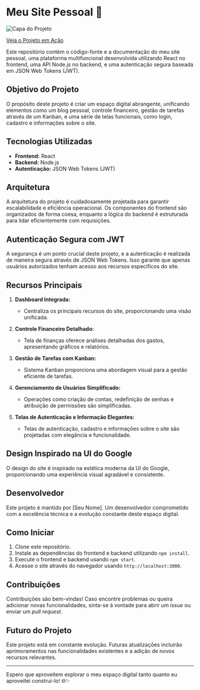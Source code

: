 # Meu Site Pessoal 🚀

![Capa do Projeto]([https://cdn.discordapp.com/attachments/1201263194497372170/1201556437248262268/Sem_Titulo-2.png?ex=65ca3fa2&is=65b7caa2&hm=2c547416ffb632f840462e136cb600c4a3cd3a266c43d1abf602cc2d6b4a6e89&](https://cdn.discordapp.com/attachments/1201263194497372170/1201556437248262268/Sem_Titulo-2.png?ex=66019ea2&is=65ef29a2&hm=a35b994f9e3a22ca3339e603e0baed7f0b868565934534088e27400bba73c48f&]))

[Veja o Projeto em Ação](https://www.juniorbelem.com)


Este repositório contém o código-fonte e a documentação do meu site pessoal, uma plataforma multifuncional desenvolvida utilizando React no frontend, uma API Node.js no backend, e uma autenticação segura baseada em JSON Web Tokens (JWT).

## Objetivo do Projeto

O propósito deste projeto é criar um espaço digital abrangente, unificando elementos como um blog pessoal, controle financeiro, gestão de tarefas através de um Kanban, e uma série de telas funcionais, como login, cadastro e informações sobre o site.

## Tecnologias Utilizadas

- **Frontend:** React
- **Backend:** Node.js
- **Autenticação:** JSON Web Tokens (JWT)

## Arquitetura

A arquitetura do projeto é cuidadosamente projetada para garantir escalabilidade e eficiência operacional. Os componentes do frontend são organizados de forma coesa, enquanto a lógica do backend é estruturada para lidar eficientemente com requisições.

## Autenticação Segura com JWT

A segurança é um ponto crucial deste projeto, e a autenticação é realizada de maneira segura através de JSON Web Tokens. Isso garante que apenas usuários autorizados tenham acesso aos recursos específicos do site.

## Recursos Principais

1. **Dashboard Integrada:**
   - Centraliza os principais recursos do site, proporcionando uma visão unificada.

2. **Controle Financeiro Detalhado:**
   - Tela de finanças oferece análises detalhadas dos gastos, apresentando gráficos e relatórios.

3. **Gestão de Tarefas com Kanban:**
   - Sistema Kanban proporciona uma abordagem visual para a gestão eficiente de tarefas.

4. **Gerenciamento de Usuários Simplificado:**
   - Operações como criação de contas, redefinição de senhas e atribuição de permissões são simplificadas.

5. **Telas de Autenticação e Informação Elegantes:**
   - Telas de autenticação, cadastro e informações sobre o site são projetadas com elegância e funcionalidade.

## Design Inspirado na UI do Google

O design do site é inspirado na estética moderna da UI do Google, proporcionando uma experiência visual agradável e consistente.

## Desenvolvedor

Este projeto é mantido por [Seu Nome]. Um desenvolvedor comprometido com a excelência técnica e a evolução constante deste espaço digital.

## Como Iniciar

1. Clone este repositório.
2. Instale as dependências do frontend e backend utilizando `npm install`.
3. Execute o frontend e backend usando `npm start`.
4. Acesse o site através do navegador usando `http://localhost:3000`.

## Contribuições

Contribuições são bem-vindas! Caso encontre problemas ou queira adicionar novas funcionalidades, sinta-se à vontade para abrir um *issue* ou enviar um *pull request*.

## Futuro do Projeto

Este projeto está em constante evolução. Futuras atualizações incluirão aprimoramentos nas funcionalidades existentes e a adição de novos recursos relevantes.

---

Espero que aproveitem explorar o meu espaço digital tanto quanto eu aproveitei construí-lo! 🌐✨


